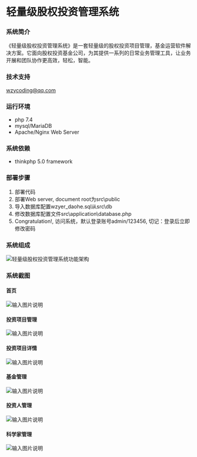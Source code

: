 # 轻量级股权投资管理系统

### 系统简介

《轻量级股权投资管理系统》是一套轻量级的股权投资项目管理，基金运营软件解决方案。它面向股权投资基金公司，为其提供一系列的日常业务管理工具，让业务开展和团队协作更高效，轻松，智能。

### 技术支持
[wzycoding@qq.com](mailto:wzycoding@qq.com)

### 运行环境
- php 7.4
- mysql/MariaDB
- Apache/Nginx Web Server
 
### 系统依赖
- thinkphp 5.0 framework

### 部署步骤
1. 部署代码
2. 部署Web server, document root为src\public
2. 导入数据库配置wzyer_daohe.sql从src\db
3. 修改数据库配置文件src\application\database.php
4. Congratulation!, 访问系统，默认登录账号admin/123456, 切记：登录后立即修改密码

### 系统组成
![轻量级股权投资管理系统功能架构](https://images.gitee.com/uploads/images/2022/0306/160915_39dfdc2a_10482337.png "轻量级股权投资管理系统功能架构.png")

### 系统截图
#### 首页
![输入图片说明](https://images.gitee.com/uploads/images/2022/0313/233947_402c89e6_10482337.jpeg "home.jpeg")
#### 投资项目管理
![输入图片说明](https://images.gitee.com/uploads/images/2022/0313/234021_9b34cfdb_10482337.jpeg "projects.jpeg")
#### 投资项目详情
![输入图片说明](https://images.gitee.com/uploads/images/2022/0313/234046_6dad75b1_10482337.jpeg "project_detail.jpeg")
#### 基金管理
![输入图片说明](https://images.gitee.com/uploads/images/2022/0313/234103_dc97637c_10482337.jpeg "funds.jpeg")
#### 投资人管理
![输入图片说明](https://images.gitee.com/uploads/images/2022/0313/234126_aedce0ff_10482337.jpeg "lps.jpeg")
#### 科学家管理
![输入图片说明](https://images.gitee.com/uploads/images/2022/0313/234144_6fc2e8be_10482337.jpeg "scients.jpeg")